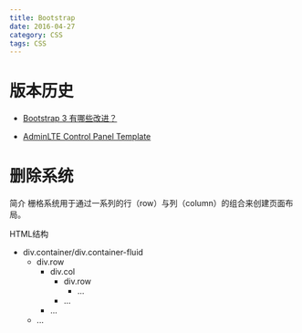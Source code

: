 ```yaml
---
title: Bootstrap
date: 2016-04-27
category: CSS
tags: CSS
---
```


# 版本历史
- [Bootstrap 3 有哪些改进？](https://www.zhihu.com/question/21394806)

- [AdminLTE Control Panel Template](https://www.almsaeedstudio.com/)

# 删除系统
简介
栅格系统用于通过一系列的行（row）与列（column）的组合来创建页面布局。

HTML结构
- div.container/div.container-fluid
    - div.row
        - div.col
            - div.row
                - ...
            - ...
        - ...
    - ...
